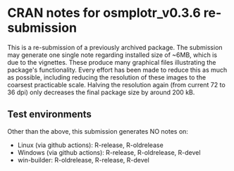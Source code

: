 # CRAN notes for osmplotr_v0.3.6 re-submission

This is a re-submission of a previously archived package. The submission may
generate one single note regarding installed size of ~6MB, which is due to the
vignettes. These produce many graphical files illustrating the package's
functionality. Every effort has been made to reduce this as much as possible,
including reducing the resolution of these images to the coarsest practicable
scale. Halving the resolution again (from current 72 to 36 dpi) only decreases
the final package size by around 200 kB.

## Test environments

Other than the above, this submission generates NO notes on:

- Linux (via github actions): R-release, R-oldrelease
- Windows (via github actions): R-release, R-oldrelease, R-devel
- win-builder: R-oldrelease, R-release, R-devel
